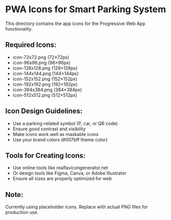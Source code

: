# PWA Icons for Smart Parking System

This directory contains the app icons for the Progressive Web App functionality.

## Required Icons:
- icon-72x72.png (72×72px)
- icon-96x96.png (96×96px)  
- icon-128x128.png (128×128px)
- icon-144x144.png (144×144px)
- icon-152x152.png (152×152px)
- icon-192x192.png (192×192px)
- icon-384x384.png (384×384px)
- icon-512x512.png (512×512px)

## Icon Design Guidelines:
- Use a parking-related symbol (P, car, or QR code)
- Ensure good contrast and visibility
- Make icons work well as maskable icons
- Use your brand colors (#007bff theme color)

## Tools for Creating Icons:
- Use online tools like realfavicongenerator.net
- Or design tools like Figma, Canva, or Adobe Illustrator
- Ensure all sizes are properly optimized for web

## Note:
Currently using placeholder icons. Replace with actual PNG files for production use.
